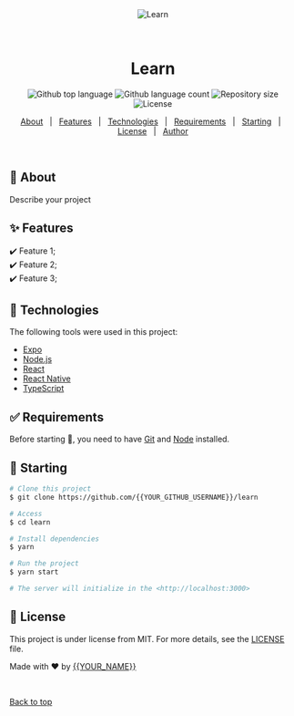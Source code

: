 <div align="center" id="top"> 
  <img src="./.github/app.gif" alt="Learn" />

  &#xa0;

  <!-- <a href="https://learn.netlify.app">Demo</a> -->
</div>

<h1 align="center">Learn</h1>

<p align="center">
  <img alt="Github top language" src="https://img.shields.io/github/languages/top/{{YOUR_GITHUB_USERNAME}}/learn?color=56BEB8">

  <img alt="Github language count" src="https://img.shields.io/github/languages/count/{{YOUR_GITHUB_USERNAME}}/learn?color=56BEB8">

  <img alt="Repository size" src="https://img.shields.io/github/repo-size/{{YOUR_GITHUB_USERNAME}}/learn?color=56BEB8">

  <img alt="License" src="https://img.shields.io/github/license/{{YOUR_GITHUB_USERNAME}}/learn?color=56BEB8">

  <!-- <img alt="Github issues" src="https://img.shields.io/github/issues/{{YOUR_GITHUB_USERNAME}}/learn?color=56BEB8" /> -->

  <!-- <img alt="Github forks" src="https://img.shields.io/github/forks/{{YOUR_GITHUB_USERNAME}}/learn?color=56BEB8" /> -->

  <!-- <img alt="Github stars" src="https://img.shields.io/github/stars/{{YOUR_GITHUB_USERNAME}}/learn?color=56BEB8" /> -->
</p>

<!-- Status -->

<!-- <h4 align="center"> 
	🚧  Learn 🚀 Under construction...  🚧
</h4> 

<hr> -->

<p align="center">
  <a href="#dart-about">About</a> &#xa0; | &#xa0; 
  <a href="#sparkles-features">Features</a> &#xa0; | &#xa0;
  <a href="#rocket-technologies">Technologies</a> &#xa0; | &#xa0;
  <a href="#white_check_mark-requirements">Requirements</a> &#xa0; | &#xa0;
  <a href="#checkered_flag-starting">Starting</a> &#xa0; | &#xa0;
  <a href="#memo-license">License</a> &#xa0; | &#xa0;
  <a href="https://github.com/{{YOUR_GITHUB_USERNAME}}" target="_blank">Author</a>
</p>

<br>

## :dart: About ##

Describe your project

## :sparkles: Features ##

:heavy_check_mark: Feature 1;\
:heavy_check_mark: Feature 2;\
:heavy_check_mark: Feature 3;

## :rocket: Technologies ##

The following tools were used in this project:

- [Expo](https://expo.io/)
- [Node.js](https://nodejs.org/en/)
- [React](https://pt-br.reactjs.org/)
- [React Native](https://reactnative.dev/)
- [TypeScript](https://www.typescriptlang.org/)

## :white_check_mark: Requirements ##

Before starting :checkered_flag:, you need to have [Git](https://git-scm.com) and [Node](https://nodejs.org/en/) installed.

## :checkered_flag: Starting ##

```bash
# Clone this project
$ git clone https://github.com/{{YOUR_GITHUB_USERNAME}}/learn

# Access
$ cd learn

# Install dependencies
$ yarn

# Run the project
$ yarn start

# The server will initialize in the <http://localhost:3000>
```

## :memo: License ##

This project is under license from MIT. For more details, see the [LICENSE](LICENSE.md) file.


Made with :heart: by <a href="https://github.com/{{YOUR_GITHUB_USERNAME}}" target="_blank">{{YOUR_NAME}}</a>

&#xa0;

<a href="#top">Back to top</a>
